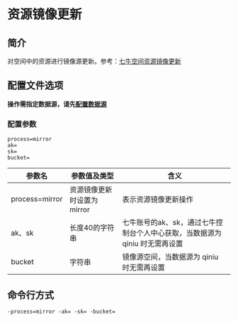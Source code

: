 # 资源镜像更新

## 简介
对空间中的资源进行镜像源更新。参考：[七牛空间资源镜像更新](https://developer.qiniu.com/kodo/api/1293/prefetch)

## 配置文件选项
**操作需指定数据源，请先[配置数据源](../docs/datasource.md)**  

### 配置参数
```
process=mirror  
ak=
sk=
bucket=
```  
|参数名|参数值及类型 | 含义|  
|-----|-------|-----|  
|process=mirror| 资源镜像更新时设置为mirror| 表示资源镜像更新操作|  
|ak、sk|长度40的字符串|七牛账号的ak、sk，通过七牛控制台个人中心获取，当数据源为 qiniu 时无需再设置|  
|bucket| 字符串| 镜像源空间，当数据源为 qiniu 时无需再设置|  

## 命令行方式
```
-process=mirror -ak= -sk= -bucket=  
```
